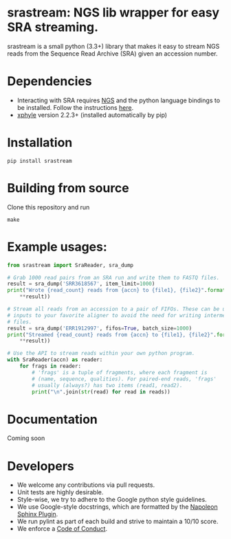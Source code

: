 # srastream: NGS lib wrapper for easy SRA streaming.

srastream is a small python (3.3+) library that makes it easy to stream NGS reads from the Sequence Read Archive (SRA) given an accession number.

# Dependencies

* Interacting with SRA requires [NGS](https://github.com/ncbi/ngs) and the python language bindings to be installed. Follow the instructions [here](https://github.com/ncbi/ngs/wiki/Building-and-Installing-from-Source).
* [xphyle](https://github.com/jdidion/xphyle) version 2.2.3+ (installed automatically by pip)

# Installation

```
pip install srastream
```

# Building from source

Clone this repository and run

```
make
```

# Example usages:

```python
from srastream import SraReader, sra_dump

# Grab 1000 read pairs from an SRA run and write them to FASTQ files.
result = sra_dump('SRR3618567', item_limit=1000)
print("Wrote {read_count} reads from {accn} to {file1}, {file2}".format(
    **result))

# Stream all reads from an accession to a pair of FIFOs. These can be used as
# inputs to your favorite aligner to avoid the need for writing intermediate
# files.
result = sra_dump('ERR1912997', fifos=True, batch_size=1000)
print("Streamed {read_count} reads from {accn} to {file1}, {file2}".format(
    **result))

# Use the API to stream reads within your own python program.
with SraReader(accn) as reader:
    for frags in reader:
        # 'frags' is a tuple of fragments, where each fragment is
        # (name, sequence, qualities). For paired-end reads, 'frags'
        # usually (always?) has two items (read1, read2).
        print("\n".join(str(read) for read in reads))
```

# Documentation

Coming soon

# Developers

* We welcome any contributions via pull requests.
* Unit tests are highly desirable.
* Style-wise, we try to adhere to the Google python style guidelines.
* We use Google-style docstrings, which are formatted by the [Napoleon Sphinx Plugin](https://pypi.python.org/pypi/sphinxcontrib-napoleon).
* We run pylint as part of each build and strive to maintain a 10/10 score.
* We enforce a [Code of Conduct](CODE_OF_CONDUCT.md).

